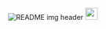 <img src="https://user-images.githubusercontent.com/102764364/165307110-40cc9a6a-9a7b-474e-b70a-c5c66fde24cd.png" alt="README img header">
<a href="https://www.linkedin.com/in/ornella-facciola-a43219216"/><img src="https://img.shields.io/badge/linkedin-%230077B5.svg?&style=for-the-badge&logo=linkedin&logoColor=white" height=25></a> 
